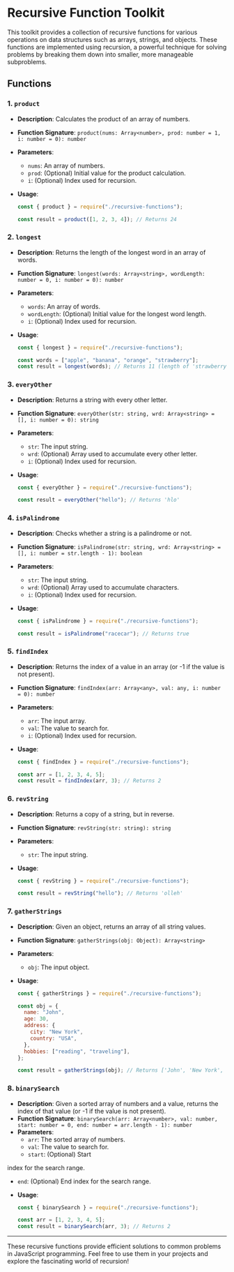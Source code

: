 # Recursive Function Toolkit

This toolkit provides a collection of recursive functions for various operations on data structures such as arrays, strings, and objects. These functions are implemented using recursion, a powerful technique for solving problems by breaking them down into smaller, more manageable subproblems.

## Functions

### 1. `product`

- **Description**: Calculates the product of an array of numbers.
- **Function Signature**: `product(nums: Array<number>, prod: number = 1, i: number = 0): number`
- **Parameters**:
  - `nums`: An array of numbers.
  - `prod`: (Optional) Initial value for the product calculation.
  - `i`: (Optional) Index used for recursion.
- **Usage**:

  ```javascript
  const { product } = require("./recursive-functions");

  const result = product([1, 2, 3, 4]); // Returns 24
  ```

### 2. `longest`

- **Description**: Returns the length of the longest word in an array of words.
- **Function Signature**: `longest(words: Array<string>, wordLength: number = 0, i: number = 0): number`
- **Parameters**:
  - `words`: An array of words.
  - `wordLength`: (Optional) Initial value for the longest word length.
  - `i`: (Optional) Index used for recursion.
- **Usage**:

  ```javascript
  const { longest } = require("./recursive-functions");

  const words = ["apple", "banana", "orange", "strawberry"];
  const result = longest(words); // Returns 11 (length of 'strawberry')
  ```

### 3. `everyOther`

- **Description**: Returns a string with every other letter.
- **Function Signature**: `everyOther(str: string, wrd: Array<string> = [], i: number = 0): string`
- **Parameters**:
  - `str`: The input string.
  - `wrd`: (Optional) Array used to accumulate every other letter.
  - `i`: (Optional) Index used for recursion.
- **Usage**:

  ```javascript
  const { everyOther } = require("./recursive-functions");

  const result = everyOther("hello"); // Returns 'hlo'
  ```

### 4. `isPalindrome`

- **Description**: Checks whether a string is a palindrome or not.
- **Function Signature**: `isPalindrome(str: string, wrd: Array<string> = [], i: number = str.length - 1): boolean`
- **Parameters**:
  - `str`: The input string.
  - `wrd`: (Optional) Array used to accumulate characters.
  - `i`: (Optional) Index used for recursion.
- **Usage**:

  ```javascript
  const { isPalindrome } = require("./recursive-functions");

  const result = isPalindrome("racecar"); // Returns true
  ```

### 5. `findIndex`

- **Description**: Returns the index of a value in an array (or -1 if the value is not present).
- **Function Signature**: `findIndex(arr: Array<any>, val: any, i: number = 0): number`
- **Parameters**:
  - `arr`: The input array.
  - `val`: The value to search for.
  - `i`: (Optional) Index used for recursion.
- **Usage**:

  ```javascript
  const { findIndex } = require("./recursive-functions");

  const arr = [1, 2, 3, 4, 5];
  const result = findIndex(arr, 3); // Returns 2
  ```

### 6. `revString`

- **Description**: Returns a copy of a string, but in reverse.
- **Function Signature**: `revString(str: string): string`
- **Parameters**:
  - `str`: The input string.
- **Usage**:

  ```javascript
  const { revString } = require("./recursive-functions");

  const result = revString("hello"); // Returns 'olleh'
  ```

### 7. `gatherStrings`

- **Description**: Given an object, returns an array of all string values.
- **Function Signature**: `gatherStrings(obj: Object): Array<string>`
- **Parameters**:
  - `obj`: The input object.
- **Usage**:

  ```javascript
  const { gatherStrings } = require("./recursive-functions");

  const obj = {
    name: "John",
    age: 30,
    address: {
      city: "New York",
      country: "USA",
    },
    hobbies: ["reading", "traveling"],
  };

  const result = gatherStrings(obj); // Returns ['John', 'New York', 'USA', 'reading', 'traveling']
  ```

### 8. `binarySearch`

- **Description**: Given a sorted array of numbers and a value, returns the index of that value (or -1 if the value is not present).
- **Function Signature**: `binarySearch(arr: Array<number>, val: number, start: number = 0, end: number = arr.length - 1): number`
- **Parameters**:
  - `arr`: The sorted array of numbers.
  - `val`: The value to search for.
  - `start`: (Optional) Start

index for the search range.

- `end`: (Optional) End index for the search range.
- **Usage**:

  ```javascript
  const { binarySearch } = require("./recursive-functions");

  const arr = [1, 2, 3, 4, 5];
  const result = binarySearch(arr, 3); // Returns 2
  ```

---

These recursive functions provide efficient solutions to common problems in JavaScript programming. Feel free to use them in your projects and explore the fascinating world of recursion!
